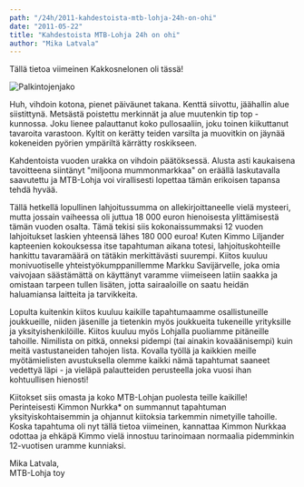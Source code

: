 ```yaml
---
path: "/24h/2011-kahdestoista-mtb-lohja-24h-on-ohi"
date: "2011-05-22"
title: "Kahdestoista MTB-Lohja 24h on ohi"
author: "Mika Latvala"
---
```

Tällä tietoa viimeinen Kakkosnelonen oli tässä!

![Palkintojenjako](/img/24h-2011-palkintojenjako.jpg "Palkintojenjako")

Huh, vihdoin kotona, pienet päiväunet takana. Kenttä siivottu, jäähallin alue siistittynä. Metsästä poistettu merkinnät ja alue muutenkin tip top -kunnossa. Joku lienee palauttanut koko pullosaaliin, joku toinen kiikuttanut tavaroita varastoon. Kyltit on kerätty teiden varsilta ja muovitkin on jäynää kokeneiden pyörien ympäriltä kärrätty roskikseen.

Kahdentoista vuoden urakka on vihdoin päätöksessä. Alusta asti kaukaisena tavoitteena siintänyt "miljoona mummonmarkkaa" on eräällä laskutavalla saavutettu ja MTB-Lohja voi virallisesti lopettaa tämän erikoisen tapansa tehdä hyvää.

Tällä hetkellä lopullinen lahjoitussumma on allekirjoittaneelle vielä mysteeri, mutta jossain vaiheessa oli juttua 18 000 euron hienoisesta ylittämisestä tämän vuoden osalta. Tämä tekisi siis kokonaissummaksi 12 vuoden lahjoitukset laskien yhteensä lähes 180 000 euroa! Kuten Kimmo Liljander kapteenien kokouksessa itse tapahtuman aikana totesi, lahjoituskohteille hankittu tavaramäärä on tätäkin merkittävästi suurempi. Kiitos kuuluu monivuotiselle yhteistyökumppanillemme Markku Savijärvelle, joka omia vaivojaan säästämättä on käyttänyt varamme viimeiseen latiin saakka ja omistaan tarpeen tullen lisäten, jotta sairaaloille on saatu heidän haluamiansa laitteita ja tarvikkeita.

Lopulta kuitenkin kiitos kuuluu kaikille tapahtumaamme osallistuneille joukkueille, niiden jäsenille ja tietenkin myös joukkueita tukeneille yrityksille ja yksityishenkilöille. Kiitos kuuluu myös Lohjalla puoliamme pitäneille tahoille. Nimilista on pitkä, onneksi pidempi (tai ainakin kovaäänisempi) kuin meitä vastustaneiden tahojen lista. Kovalla työllä ja kaikkien meille myötämielisten avustuksella olemme kaikki nämä tapahtumat saaneet vedettyä läpi - ja vieläpä palautteiden perusteella joka vuosi ihan kohtuullisen hienosti!

Kiitokset siis omasta ja koko MTB-Lohjan puolesta teille kaikille! Perinteisesti Kimmon Nurkka* on summannut tapahtuman yksityiskohtaisemmin ja ohjannut kiitoksia tarkemmin nimetyille tahoille. Koska tapahtuma oli nyt tällä tietoa viimeinen, kannattaa Kimmon Nurkkaa odottaa ja ehkäpä Kimmo vielä innostuu tarinoimaan normaalia pidemminkin 12-vuotisen uramme kunniaksi.

Mika Latvala, <br/>
MTB-Lohja toy